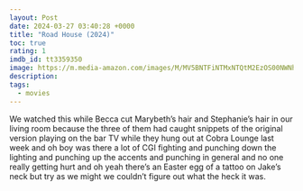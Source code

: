 ```yaml
---
layout: Post
date: 2024-03-27 03:40:28 +0000
title: "Road House (2024)"
toc: true
rating: 1
imdb_id: tt3359350
image: https://m.media-amazon.com/images/M/MV5BNTFiNTMxNTQtM2EzOS00NWNhLWFmNzctNjU5ODIzNDIzMzYzXkEyXkFqcGdeQXVyMjkwOTAyMDU@._V1_SX300.jpg
description: 
tags:
  - movies
---
```


We watched this while Becca cut Marybeth’s hair and Stephanie’s hair in our living room because the three of them had caught snippets of the original version playing on the bar TV while they hung out at Cobra Lounge last week and oh boy was there a lot of CGI fighting and punching down the lighting and punching up the accents and punching in general and no one really getting hurt and oh yeah there’s an Easter egg of a tattoo on Jake’s neck but try as we might we couldn’t figure out what the heck it was\.
